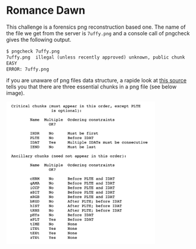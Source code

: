 # Romance Dawn

This challenge is a forensics png reconstruction based one. The name of the file we get from the server is `7uffy.png` and a console call of pngcheck gives the following output.

```console
$ pngcheck 7uffy.png 
7uffy.png  illegal (unless recently approved) unknown, public chunk EASY
ERROR: 7uffy.png
```

if you are unaware of png files data structure, a rapide look at [this source](http://www.libpng.org/pub/png/spec/1.2/PNG-Chunks.html) tells you that there are three essential chunks in a png file (see below image).

<img src="https://github.com/GA86/CTF/blob/master/png-chunks.png" width="400">
